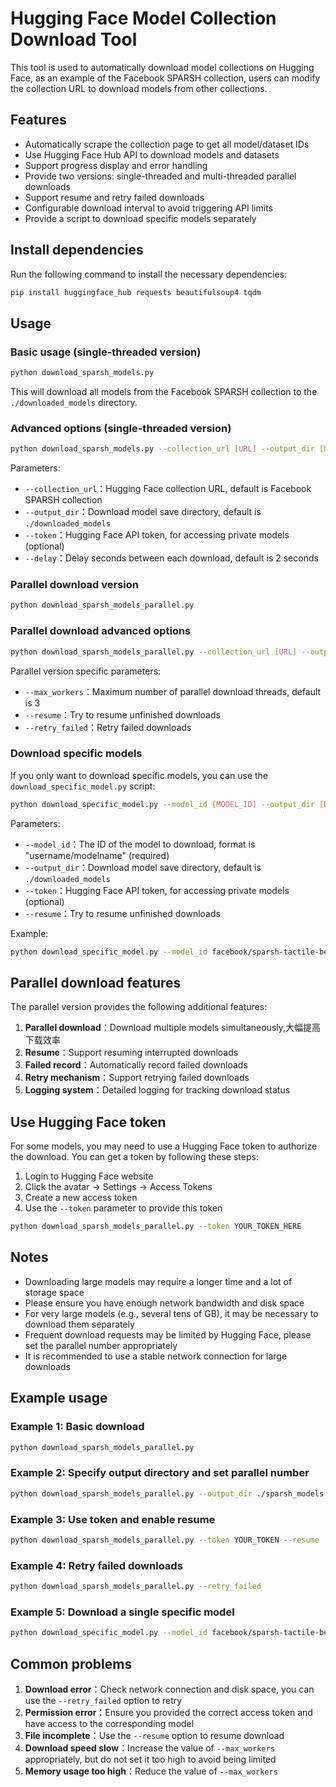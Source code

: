 # Hugging Face Model Collection Download Tool

This tool is used to automatically download model collections on Hugging Face, as an example of the Facebook SPARSH collection, users can modify the collection URL to download models from other collections.

## Features

- Automatically scrape the collection page to get all model/dataset IDs
- Use Hugging Face Hub API to download models and datasets
- Support progress display and error handling
- Provide two versions: single-threaded and multi-threaded parallel downloads
- Support resume and retry failed downloads
- Configurable download interval to avoid triggering API limits
- Provide a script to download specific models separately

## Install dependencies

Run the following command to install the necessary dependencies:

```bash
pip install huggingface_hub requests beautifulsoup4 tqdm
```

## Usage

### Basic usage (single-threaded version)

```bash
python download_sparsh_models.py
```

This will download all models from the Facebook SPARSH collection to the `./downloaded_models` directory.

### Advanced options (single-threaded version)

```bash
python download_sparsh_models.py --collection_url [URL] --output_dir [DIR] --token [TOKEN] --delay [SECONDS]
```

Parameters:

- `--collection_url`：Hugging Face collection URL, default is Facebook SPARSH collection
- `--output_dir`：Download model save directory, default is `./downloaded_models`
- `--token`：Hugging Face API token, for accessing private models (optional)
- `--delay`：Delay seconds between each download, default is 2 seconds

### Parallel download version

```bash
python download_sparsh_models_parallel.py
```

### Parallel download advanced options

```bash
python download_sparsh_models_parallel.py --collection_url [URL] --output_dir [DIR] --token [TOKEN] --max_workers [NUM] --resume --retry_failed
```

Parallel version specific parameters:

- `--max_workers`：Maximum number of parallel download threads, default is 3
- `--resume`：Try to resume unfinished downloads
- `--retry_failed`：Retry failed downloads

### Download specific models

If you only want to download specific models, you can use the `download_specific_model.py` script:

```bash
python download_specific_model.py --model_id [MODEL_ID] --output_dir [DIR] --token [TOKEN] --resume
```

Parameters:

- `--model_id`：The ID of the model to download, format is "username/modelname" (required)
- `--output_dir`：Download model save directory, default is `./downloaded_models`
- `--token`：Hugging Face API token, for accessing private models (optional)
- `--resume`：Try to resume unfinished downloads

Example:

```bash
python download_specific_model.py --model_id facebook/sparsh-tactile-bert
```

## Parallel download features

The parallel version provides the following additional features:

1. **Parallel download**：Download multiple models simultaneously,大幅提高下载效率
2. **Resume**：Support resuming interrupted downloads
3. **Failed record**：Automatically record failed downloads
4. **Retry mechanism**：Support retrying failed downloads
5. **Logging system**：Detailed logging for tracking download status

## Use Hugging Face token

For some models, you may need to use a Hugging Face token to authorize the download. You can get a token by following these steps:

1. Login to Hugging Face website
2. Click the avatar -> Settings -> Access Tokens
3. Create a new access token
4. Use the `--token` parameter to provide this token

```bash
python download_sparsh_models_parallel.py --token YOUR_TOKEN_HERE
```

## Notes

- Downloading large models may require a longer time and a lot of storage space
- Please ensure you have enough network bandwidth and disk space
- For very large models (e.g., several tens of GB), it may be necessary to download them separately
- Frequent download requests may be limited by Hugging Face, please set the parallel number appropriately
- It is recommended to use a stable network connection for large downloads

## Example usage

### Example 1: Basic download

```bash
python download_sparsh_models_parallel.py
```

### Example 2: Specify output directory and set parallel number

```bash
python download_sparsh_models_parallel.py --output_dir ./sparsh_models --max_workers 5
```

### Example 3: Use token and enable resume

```bash
python download_sparsh_models_parallel.py --token YOUR_TOKEN --resume
```

### Example 4: Retry failed downloads

```bash
python download_sparsh_models_parallel.py --retry_failed
```

### Example 5: Download a single specific model

```bash
python download_specific_model.py --model_id facebook/sparsh-tactile-bert --resume
```

## Common problems

1. **Download error**：Check network connection and disk space, you can use the `--retry_failed` option to retry
2. **Permission error**：Ensure you provided the correct access token and have access to the corresponding model
3. **File incomplete**：Use the `--resume` option to resume download
4. **Download speed slow**：Increase the value of `--max_workers` appropriately, but do not set it too high to avoid being limited
5. **Memory usage too high**：Reduce the value of `--max_workers`
